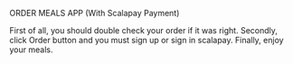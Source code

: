 ORDER MEALS APP (With Scalapay Payment)

First of all, you should double check your order if it was right.
Secondly, click Order button and you must sign up or sign in scalapay.
Finally, enjoy your meals.
